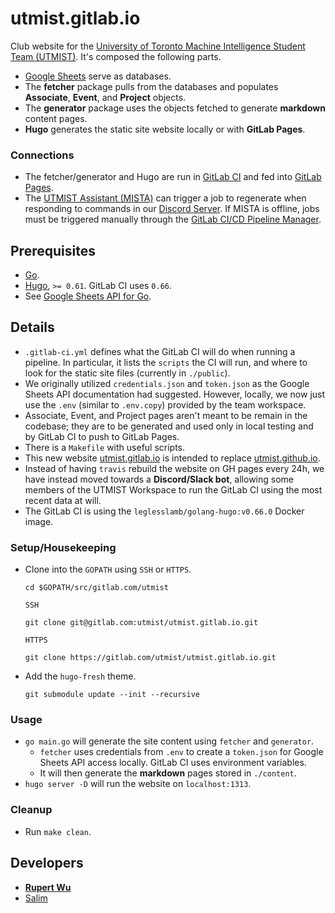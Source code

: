 # utmist.gitlab.io

Club website for the [University of Toronto Machine Intelligence Student Team (UTMIST)](https://utmist.gitlab.io). It's composed the following parts.

- [Google Sheets](https://developers.google.com/sheets) serve as databases.
- The **fetcher** package pulls from the databases and populates **Associate**, **Event**, and **Project** objects.
- The **generator** package uses the objects fetched to generate **markdown** content pages.
- **Hugo** generates the static site website locally or with **GitLab Pages**.

### Connections

- The fetcher/generator and Hugo are run in [GitLab CI](https://docs.gitlab.com/ce/ci/) and fed into [GitLab Pages](https://docs.gitlab.com/ce/user/project/pages/).
- The [UTMIST Assistant (MISTA)](https://gitlab.com/utmist/mista) can trigger a job to regenerate when responding to commands in our [Discord Server](https://discord.gg/88mSPw8). If MISTA is offline, jobs must be triggered manually through the [GitLab CI/CD Pipeline Manager](https://gitlab.com/utmist/utmist.gitlab.io/pipelines).

## Prerequisites

- [Go](https://golang.org/).
- [Hugo](https://github.com/gohugoio/hugo/releases), `>= 0.61`. GitLab CI uses `0.66`.
- See [Google Sheets API for Go](https://developers.google.com/sheets/api/quickstart/go).

## Details

- `.gitlab-ci.yml` defines what the GitLab CI will do when running a pipeline. In particular, it lists the `scripts` the CI will run, and where to look for the static site files (currently in `./public`).
- We originally utilized `credentials.json` and `token.json` as the Google Sheets API documentation had suggested. However, locally, we now just use the `.env` (similar to `.env.copy`) provided by the team workspace.
- Associate, Event, and Project pages aren't meant to be remain in the codebase; they are to be generated and used only in local testing and by GitLab CI to push to GitLab Pages.
- There is a `Makefile` with useful scripts.
- This new website [utmist.gitlab.io](https://utmist.gitlab.io) is intended to replace [utmist.github.io](utmist.github.io).
- Instead of having `travis` rebuild the website on GH pages every 24h, we have instead moved towards a **Discord/Slack bot**, allowing some members of the UTMIST Workspace to run the GitLab CI using the most recent data at will.
- The GitLab CI is using the `leglesslamb/golang-hugo:v0.66.0` Docker image.

### Setup/Housekeeping

- Clone into the `GOPATH` using `SSH` or `HTTPS`.
  ```
  cd $GOPATH/src/gitlab.com/utmist
  ```
  `SSH`
  ```
  git clone git@gitlab.com:utmist/utmist.gitlab.io.git
  ```
  `HTTPS`
  ```
  git clone https://gitlab.com/utmist/utmist.gitlab.io.git
  ```
- Add the `hugo-fresh` theme.
  ```
  git submodule update --init --recursive
  ```

### Usage

- `go main.go` will generate the site content using `fetcher` and `generator`.
  - `fetcher` uses credentials from `.env` to create a `token.json` for Google Sheets API access locally. GitLab CI uses environment variables.
  - It will then generate the **markdown** pages stored in `./content`.
- `hugo server -D` will run the website on `localhost:1313`.

### Cleanup

- Run `make clean`.

## Developers

- **[Rupert Wu](https://leglesslamb.gitlab.io)**
- [Salim](https://msanvarov.github.io/personal-portfolio)
